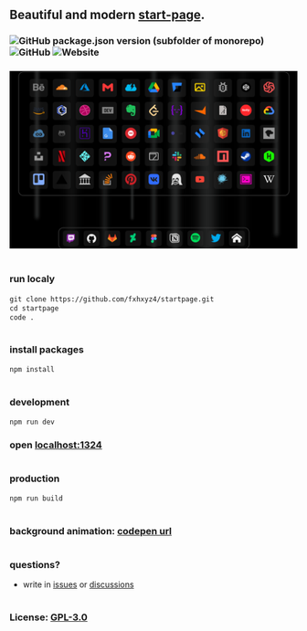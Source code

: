 ## Beautiful and modern [start-page](fxhxyz4.github.io/startpage).

### ![GitHub package.json version (subfolder of monorepo)](https://img.shields.io/github/package-json/v/fxhxyz4/startpage) ![GitHub](https://img.shields.io/github/license/fxhxyz4/startpage) ![Website](https://img.shields.io/website?url=https%3A%2F%2Ffxhxyz4.github.io%2Fstartpage)

### ![image.png](./assets/image.png)

#

### run localy

```
git clone https://github.com/fxhxyz4/startpage.git
cd startpage
code .
```

#

### install packages

```
npm install
```

#

### development

```
npm run dev
```

### open [localhost:1324](http://localhost:1324)

#

### production

```
npm run build
```

#

### background animation: [codepen url](https://codepen.io/alvarotrigo/pen/ZEJqBdY)

#

### questions?

- write in [issues](https://github.com/fxhxyz4/startpage/issues) or [discussions](https://github.com/fxhxyz4/startpage/discussions)

#

### License: [GPL-3.0](./LICENSE.md)
